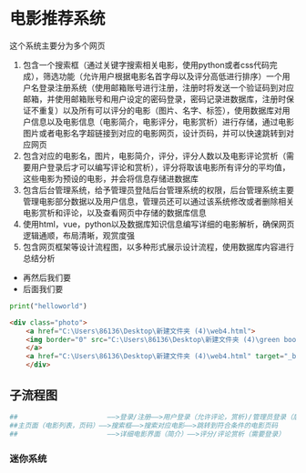 # 电影推荐系统
这个系统主要分为多个网页
1. 包含一个搜索框（通过关键字搜索相关电影，使用python或者css代码完成），筛选功能（允许用户根据电影名首字母以及评分高低进行排序）一个用户名登录注册系统（使用邮箱账号进行注册，注册时将发送一个验证码到对应邮箱，并使用邮箱账号和用户设定的密码登录，密码记录进数据库，注册时保证不重复）以及所有可以评分的电影（图片、名字、标签），使用数据库对用户信息以及电影信息（电影简介，电影评分，电影赏析）进行存储，通过电影图片或者电影名字超链接到对应的电影网页，设计页码，并可以快速跳转到对应网页
2. 包含对应的电影名，图片，电影简介，评分，评分人数以及电影评论赏析（需要用户登录后才可以编写评论和赏析），评分将取该电影所有评分的平均值，这些电影为预设的电影，并会将信息存储进数据库
3. 包含后台管理系统，给予管理员登陆后台管理系统的权限，后台管理系统主要管理电影部分数据以及用户信息，管理员还可以通过该系统修改或者删除相关电影赏析和评论，以及查看网页中存储的数据库信息
4. 使用html，vue，python以及数据库知识信息编写详细的电影解析，确保网页逻辑通顺，布局清晰，观赏度强
5. 包含网页框架等设计流程图，以多种形式展示设计流程，使用数据库内容进行总结分析

- 再然后我们要
- 后面我们要

```python
print("helloworld")
```

```html
<div class="photo">
    <a href="C:\Users\86136\Desktop\新建文件夹 (4)\web4.html">
    <img border="0" src="C:\Users\86136\Desktop\新建文件夹 (4)\green book.jpg" width="200" height="300"/>
    </a>
    <a href="C:\Users\86136\Desktop\新建文件夹 (4)\web4.html" target="_blank">绿皮书</a>
    </div>
```

## 子流程图
```python
##                      ——>登录/注册——>用户登录（允许评论，赏析)/管理员登录（后台管理系统）   
##主页面（电影列表，页码）——>搜索框——>搜索对应电影——>跳转到符合条件的电影页码
##                      ——>详细电影界面（简介）——>评分/评论赏析（需要登录）
```
### 迷你系统